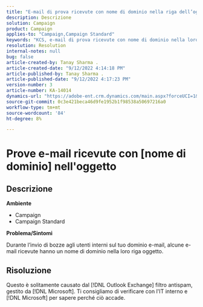 ```yaml
---
title: "E-mail di prova ricevute con nome di dominio nella riga dell’oggetto"
description: Descrizione
solution: Campaign
product: Campaign
applies-to: "Campaign,Campaign Standard"
keywords: "KCS, e-mail di prova ricevute con nome di dominio nella loro riga oggetto"
resolution: Resolution
internal-notes: null
bug: false
article-created-by: Tanay Sharma .
article-created-date: "9/12/2022 4:14:18 PM"
article-published-by: Tanay Sharma .
article-published-date: "9/12/2022 4:17:23 PM"
version-number: 3
article-number: KA-14014
dynamics-url: "https://adobe-ent.crm.dynamics.com/main.aspx?forceUCI=1&pagetype=entityrecord&etn=knowledgearticle&id=aacf6bf1-b532-ed11-9db1-002248086735"
source-git-commit: 0c3e421beca46d9fe1952b1f98538a50697216a0
workflow-type: tm+mt
source-wordcount: '84'
ht-degree: 8%

---
```


# Prove e-mail ricevute con [nome di dominio] nell&#39;oggetto

## Descrizione


<b>Ambiente</b>

- Campaign
- Campaign Standard




<b>Problema/Sintomi</b>

Durante l’invio di bozze agli utenti interni sul tuo dominio e-mail, alcune e-mail ricevute hanno un nome di dominio nella loro riga oggetto.


## Risoluzione


Questo è solitamente causato dal [!DNL Outlook Exchange] filtro antispam, gestito da [!DNL Microsoft]. Ti consigliamo di verificare con l&#39;IT interno e [!DNL Microsoft] per sapere perché ciò accade.

